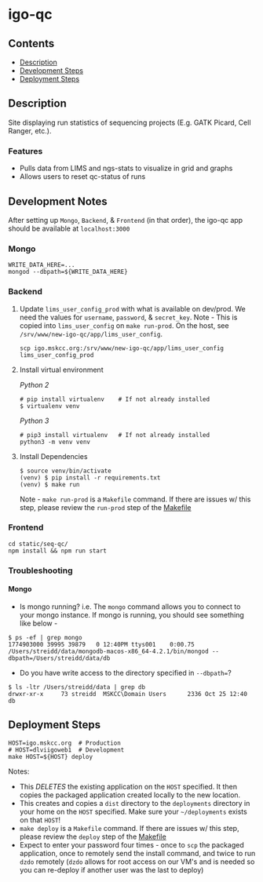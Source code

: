 # igo-qc

## Contents
* [Description](#description)
* [Development Steps](#development-notes)
* [Deployment Steps](#deployment-steps)

## Description
Site displaying run statistics of sequencing projects (E.g. GATK Picard, Cell Ranger, etc.). 

### Features
* Pulls data from LIMS and ngs-stats to visualize in grid and graphs
* Allows users to reset qc-status of runs

## Development Notes
After setting up `Mongo`, `Backend`, & `Frontend` (in that order), the igo-qc app should be available at `localhost:3000`

### Mongo
```
WRITE_DATA_HERE=...
mongod --dbpath=${WRITE_DATA_HERE}
```

### Backend
1. Update `lims_user_config_prod` with what is available on dev/prod. We need the values for `username`, `password`, & `secret_key`. Note - This is copied into `lims_user_config` on `make run-prod`. On the host, see `/srv/www/new-igo-qc/app/lims_user_config`. 

    ```
    scp igo.mskcc.org:/srv/www/new-igo-qc/app/lims_user_config lims_user_config_prod
    ```

2. Install virtual environment

    *Python 2*
    ```
    # pip install virtualenv	# If not already installed
    $ virtualenv venv
    ```
    *Python 3*
    ```
    # pip3 install virtualenv	# If not already installed
    python3 -m venv venv
    ```

3. Install Dependencies
    ```
    $ source venv/bin/activate
    (venv) $ pip install -r requirements.txt
    (venv) $ make run
    ```

    Note - `make run-prod` is a `Makefile` command. If there are issues w/ this step, please review the `run-prod` step of the [Makefile](https://github.com/mskcc/igo-qc/blob/master/Makefile) 
    
### Frontend
```
cd static/seq-qc/
npm install && npm run start
```

### Troubleshooting
#### Mongo
* Is mongo running? i.e. The `mongo` command allows you to connect to your mongo instance. If mongo is running, you should see something like below -
```
$ ps -ef | grep mongo
1774903000 39995 39879   0 12:40PM ttys001    0:00.75 /Users/streidd/data/mongodb-macos-x86_64-4.2.1/bin/mongod --dbpath=/Users/streidd/data/db
```

* Do you have write access to the directory specified in `--dbpath=`?
```
$ ls -ltr /Users/streidd/data | grep db
drwxr-xr-x     73 streidd  MSKCC\Domain Users      2336 Oct 25 12:40 db
```

## Deployment Steps
```
HOST=igo.mskcc.org  # Production
# HOST=dlviigoweb1  # Development
make HOST=${HOST} deploy
```

Notes:
* This *DELETES* the existing application on the `HOST` specified. It then copies the packaged application created locally to the new location.
* This creates and copies a `dist` directory to the `deployments` directory in your home on the `HOST` specified. Make sure your `~/deployments` exists on that `HOST`!
* `make deploy` is a `Makefile` command. If there are issues w/ this step, please review the `deploy` step of the [Makefile](https://github.com/mskcc/igo-qc/blob/master/Makefile)
* Expect to enter your password four times - once to `scp` the packaged application, once to remotely send the install command, and twice to run `dzdo` remotely (`dzdo` allows for root access on our VM's and is needed so you can re-deploy if another user was the last to deploy) 
